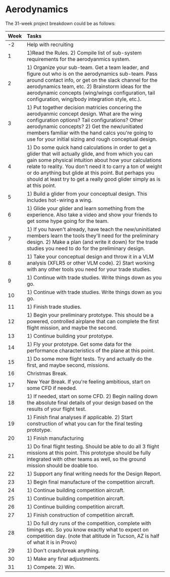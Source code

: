# Aerodynamics


The 31-week project breakdown could be as follows:

| Week | Tasks |
|:-----|:------|
|-2 | Help with recruiting|
|1| 1)Read the Rules. 2) Compile list of sub-system requirements for the aerodyanmics system. |
|2| 1) Organize your sub-team. Get a team leader, and figure out who is on the aerodynamics sub-team.  Pass around contact info, or get on the slack channel for the aerodynamics team, etc. 2) Brainstorm ideas for the aerodynamic concepts (wing/wings configuration, tail configuration, wing/body integration style, etc.). |
|3| 1) Put together decision matricies concering the aerodyanmic concept design.  What are the wing configuration options?  Tail configurations?  Other aerodynamic concepts? 2) Get the new/unitiated members familiar with the hand calcs you're going to use for your initial sizing and rough conceptual design.|
|4| 1) Do some quick hand calculations in order to get a glider that will actually glide, and from which you can gain some physical intuition about how your calculations relate to reality.  You don't need it to carry a ton of weight or do anything but glide at this point.  But perhaps you should at least try to get a really good glider simply as is at this point.|
|5| 1) Build a glider from your conceptual design.  This includes hot-wiring a wing. |
|6| 1) Glide your glider and learn something from the experience.  Also take a video and show your friends to get some hype going for the team.|
|7| 1) If you haven't already, have teach the new/uninitiated members learn the tools they'll need for the preliminary design. 2) Make a plan (and write it down) for the trade studies you need to do for the preliminary design.|
|8| 1) Take your conceptual design and throw it in a VLM analysis (XFLR5 or other VLM code). 2) Start working with any other tools you need for your trade studies. |
|9| 1) Continue with trade studies.  Write things down as you go.|
|10| 1) Continue with trade studies.  Write things down as you go.|
|11| 1) Finish trade studies.|
|12| 1) Begin your preliminary prototype.  This should be a powered, controlled airplane that can complete the first flight mission, and maybe the second.|
|13| 1) Continue building your prototype. |
|14| 1) Fly your prototype.  Get some data for the performance characteristics of the plane at this point. |
|15| 1) Do some more flight tests. Try and actually do the first, and maybe second, missions.|
|16| Christmas Break. |
|17| New Year Break. If you're feeling ambitious, start on some CFD if needed. |
|18| 1) If needed, start on some CFD. 2) Begin nailing down the absolute final details of your design based on the results of your flight test. |
|19| 1) Finish final analyses if applicable. 2) Start construction of what you can for the final testing prototype.|
|20| 1) Finish manufacturing|
|21| 1) Do final flight testing.  Should be able to do all 3 flight missions at this point. This prototype should be fully integrated with other teams as well, so the ground mission should be doable too.|
|22| 1) Support any final writing needs for the Design Report. |
|23| 1) Begin final manufacture of the competition aircraft. |
|24| 1) Continue building competition aircraft.|
|25| 1) Continue building competition aircraft.|
|26| 1) Continue building competition aircraft.|
|27| 1) Finish construction of competition aircraft.|
|28| 1) Do full dry runs of the competition, complete with timings etc. So you know exactly what to expect on competition day. (note that altitude in Tucson, AZ is half of what it is in Provo)|
|29| 1) Don't crash/break anything.|
|30| 1) Make any final adjustments. |
|31| 1) Compete. 2) Win.|
